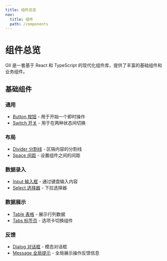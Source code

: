 ```yaml
---
title: 组件总览
nav:
  title: 组件
  path: /components
---
```


# 组件总览

GII 是一套基于 React 和 TypeScript 的现代化组件库，提供了丰富的基础组件和业务组件。

## 基础组件

### 通用
- [Button 按钮](/components/button) - 用于开始一个即时操作
- [Switch 开关](/components/switch) - 用于在两种状态间切换

### 布局
- [Divider 分割线](/components/divider) - 区隔内容的分割线
- [Space 间距](/components/space) - 设置组件之间的间距

### 数据录入
- [Input 输入框](/components/input) - 通过键盘输入内容
- [Select 选择器](/components/select) - 下拉选择器

### 数据展示
- [Table 表格](/components/table) - 展示行列数据
- [Tabs 标签页](/components/tabs) - 选项卡切换组件

### 反馈
- [Dialog 对话框](/components/dialog) - 模态对话框
- [Message 全局提示](/components/message) - 全局展示操作反馈信息


